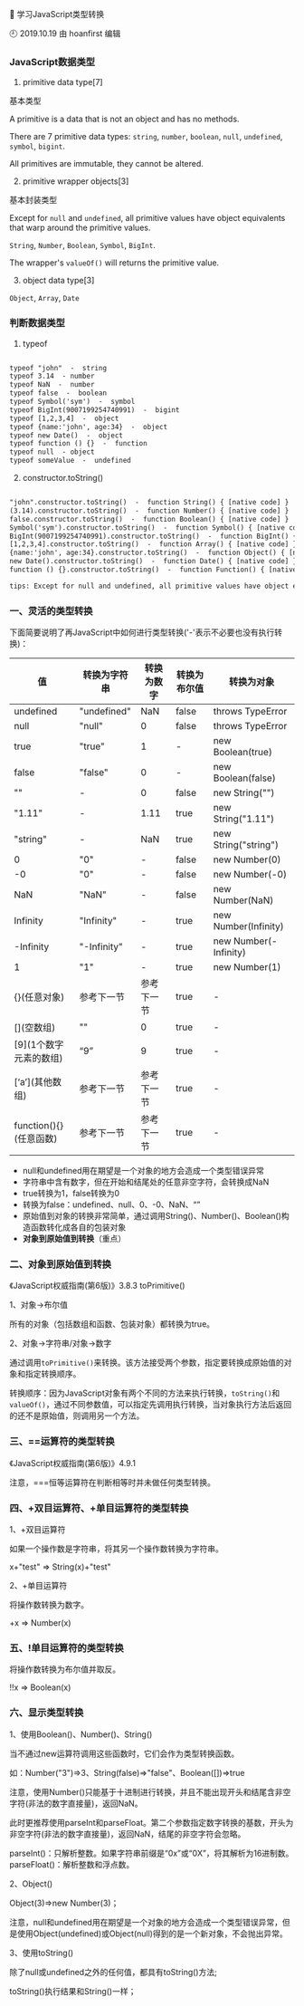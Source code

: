 🐾 学习JavaScript类型转换

🕘 2019.10.19 由 hoanfirst 编辑

### JavaScript数据类型

1. primitive data type\[7\]

基本类型

A primitive is a data that is not an object and has no methods.

There are 7 primitive data types: `string`, `number`, `boolean`, `null`, `undefined`, `symbol`, `bigint`.

All primitives are immutable, they cannot be altered.

2. primitive wrapper objects\[3\]

基本封装类型

Except for `null` and `undefined`, all primitive values have object equivalents that warp around the primitive values.

`String`, `Number`, `Boolean`, `Symbol`, `BigInt`.

The wrapper's `valueOf()` will returns the primitive value.

3. object data type\[3\]

`Object`, `Array`, `Date`


### 判断数据类型

1. typeof

```txt

typeof "john"  -  string
typeof 3.14  - number
typeof NaN  -  number
typeof false  -  boolean
typeof Symbol('sym')  -  symbol
typeof BigInt(9007199254740991)  -  bigint
typeof [1,2,3,4]  -  object
typeof {name:'john', age:34}  -  object
typeof new Date()  -  object
typeof function () {}  -  function
typeof null  - object
typeof someValue  -  undefined

```

2. constructor.toString()

```txt

"john".constructor.toString()  -  function String() { [native code] }
(3.14).constructor.toString()  -  function Number() { [native code] }
false.constructor.toString()  -  function Boolean() { [native code] }
Symbol('sym').constructor.toString()  -  function Symbol() { [native code] }
BigInt(9007199254740991).constructor.toString()  -  function BigInt() { [native code] }
[1,2,3,4].constructor.toString()  -  function Array() { [native code] }
{name:'john', age:34}.constructor.toString()  -  function Object() { [native code] }
new Date().constructor.toString()  -  function Date() { [native code] }
function () {}.constructor.toString()  -  function Function() { [native code] }

tips: Except for null and undefined, all primitive values have object equivalents that warp around the primitive values.

```

### 一、灵活的类型转换

下面简要说明了再JavaScript中如何进行类型转换('-'表示不必要也没有执行转换)：

值|转换为字符串|转换为数字|转换为布尔值|转换为对象|
-|-|-|-|-|
undefined|"undefined"|NaN|false|throws TypeError|
null|"null"|0|false|throws TypeError|
true|"true"|1|-|new Boolean(true)|
false|"false"|0|-|new Boolean(false)|
""|-|0|false|new String("")|
"1.11"|-|1.11|true|new String("1.11")|
"string"|-|NaN|true|new String("string")|
0|"0"|-|false|new Number(0)|
-0|"0"|-|false|new Number(-0)|
NaN|"NaN"|-|false|new Number(NaN)|
Infinity|"Infinity"|-|true|new Number(Infinity)|
-Infinity|"-Infinity"|-|true|new Number(-Infinity)|
1|"1"|-|true|new Number(1)|
{}(任意对象)|参考下一节|参考下一节|true|-|
\[\](空数组)|""|0|true|-|
\[9\](1个数字元素的数组)|“9”|9|true|-
\[‘a’\](其他数组)|参考下一节|参考下一节|true|-
function(){}(任意函数)|参考下一节|参考下一节|true|-

- null和undefined用在期望是一个对象的地方会造成一个类型错误异常
- 字符串中含有数字，但在开始和结尾处的任意非空字符，会转换成NaN
- true转换为1，false转换为0
- 转换为false：undefined、null、0、-0、NaN、“”
- 原始值到对象的转换非常简单，通过调用String()、Number()、Boolean()构造函数转化成各自的包装对象
- **对象到原始值到转换**（重点）



### 二、对象到原始值到转换

《JavaScript权威指南(第6版)》3.8.3
toPrimitive()

1、对象->布尔值

所有的对象（包括数组和函数、包装对象）都转换为true。

2、对象->字符串/对象->数字

通过调用`toPrimitive()`来转换。该方法接受两个参数，指定要转换成原始值的对象和指定转换顺序。

转换顺序：因为JavaScript对象有两个不同的方法来执行转换，`toString()`和`valueOf()`，通过不同参数值，可以指定先调用执行转换，当对象执行方法后返回的还不是原始值，则调用另一个方法。


### 三、==运算符的类型转换

《JavaScript权威指南(第6版)》4.9.1

注意，===恒等运算符在判断相等时并未做任何类型转换。


### 四、+双目运算符、+单目运算符的类型转换

1、+双目运算符

如果一个操作数是字符串，将其另一个操作数转换为字符串。

x+"test" => String(x)+"test"

2、+单目运算符

将操作数转换为数字。

+x => Number(x)


### 五、!单目运算符的类型转换

将操作数转换为布尔值并取反。

!!x => Boolean(x)


### 六、显示类型转换

1、使用Boolean()、Number()、String()

当不通过new运算符调用这些函数时，它们会作为类型转换函数。

如：Number("3")=>3、String(false)=>"false"、Boolean(\[\])=>true

注意，使用Number()只能基于十进制进行转换，并且不能出现开头和结尾含非空字符(非法的数字直接量)，返回NaN。

此时更推荐使用parseInt和parseFloat。第二个参数指定数字转换的基数，开头为非空字符(非法的数字直接量)，返回NaN，结尾的非空字符会忽略。

parseInt()：只解析整数。如果字符串前缀是“0x”或“0X”，将其解析为16进制数。
parseFloat()：解析整数和浮点数。

2、Object()

Object(3)=>new Number(3)；

注意，null和undefined用在期望是一个对象的地方会造成一个类型错误异常，但是使用Object(undefined)或Object(null)得到的是一个新对象，不会抛出异常。

3、使用toString()

除了null或undefined之外的任何值，都具有toString()方法;

toString()执行结果和String()一样；

